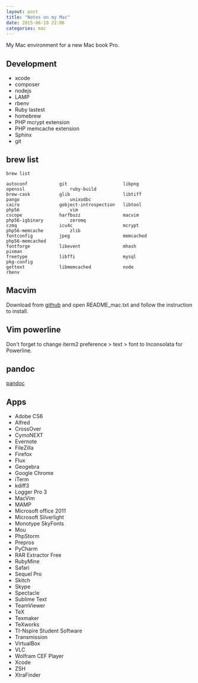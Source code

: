 ```yaml
---
layout: post
title: "Notes on my Mac"
date: 2015-06-18 22:06
categories: mac
---
```


My Mac environment for a new Mac book Pro.

## Development

- xcode
- composer
- nodejs
- LAMP
- rbenv
- Ruby lastest
- homebrew
- PHP mcrypt extension
- PHP memcache extension
- Sphinx
- git


## brew list

    brew list

    autoconf            git                     libpng                  openssl                 ruby-build
    brew-cask           glib                    libtiff                 pango                   unixodbc
    cairo               gobject-introspection   libtool                 php56                   vim
    cscope              harfbuzz                macvim                  php56-igbinary          zeromq
    czmq                icu4c                   mcrypt                  php56-memcache          zlib
    fontconfig          jpeg                    memcached               php56-memcached
    fontforge           libevent                mhash                   pixman
    freetype            libffi                  mysql                   pkg-config
    gettext             libmemcached            node                    rbenv


## Macvim

Download from [github](https://github.com/b4winckler/macvim) and open README_mac.txt and follow the instruction to install.

## Vim powerline

Don't forget to change iterm2 preference > text > font to Inconsolata for Powerline.

## pandoc
[pandoc](https://github.com/jgm/pandoc/releases/1.14.0.1)

## Apps

- Adobe CS6
- Alfred
- CrossOver
- CymoNEXT
- Evernote
- FileZilla
- Firefox
- Flux
- Geogebra
- Google Chrome
- iTerm
- kdiff3
- Logger Pro 3
- MacVim
- MAMP
- Microsoft office 2011
- Microsoft Silverlight
- Monotype SkyFonts
- Mou
- PhpStorm
- Prepros
- PyCharm
- RAR Extractor Free
- RubyMine
- Safari
- Sequel Pro
- Skitch
- Skype
- Spectacle
- Sublime Text
- TeamViewer
- TeX
- Texmaker
- TeXworks
- TI-Nspire Student Software
- Transmission
- VirtualBox
- VLC
- Wolfram CEF Player
- Xcode
- ZSH
- XtraFinder

